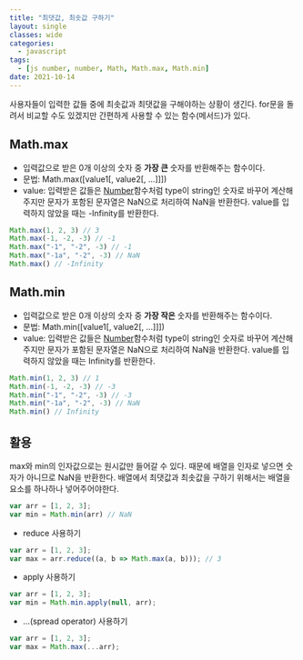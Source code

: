 ```yaml
---
title: "최댓값, 최솟값 구하기"
layout: single
classes: wide
categories:
  - javascript
tags:
  - [js number, number, Math, Math.max, Math.min]
date: 2021-10-14
---
```


사용자들이 입력한 값들 중에 최솟값과 최댓값을 구해야하는 상황이 생긴다.
for문을 돌려서 비교할 수도 있겠지만 간편하게 사용할 수 있는 함수(메서드)가 있다.

## Math.max
* 입력값으로 받은 0개 이상의 숫자 중 **가장 큰** 숫자를 반환해주는 함수이다.
* 문법: Math.max([value1[, value2[, ...]]])
* value: 입력받은 값들은 <a href="https://jindonyy.github.io/TIL/javascript/converting-a-string-to-a-number/#number">Number</a>함수처럼 type이 string인 숫자로 바꾸어 계산해주지만 문자가 포함된 문자열은 NaN으로 처리하여 NaN을 반환한다. value를 입력하지 않았을 때는 -Infinity를 반환한다.

```javascript
Math.max(1, 2, 3) // 3
Math.max(-1, -2, -3) // -1
Math.max("-1", "-2", -3) // -1
Math.max("-1a", "-2", -3) // NaN
Math.max() // -Infinity
```

## Math.min
* 입력값으로 받은 0개 이상의 숫자 중 **가장 작은** 숫자를 반환해주는 함수이다.
* 문법: Math.min([value1[, value2[, ...]]])
* value: 입력받은 값들은 <a href="https://jindonyy.github.io/TIL/javascript/converting-a-string-to-a-number/#number">Number</a>함수처럼 type이 string인 숫자로 바꾸어 계산해주지만 문자가 포함된 문자열은 NaN으로 처리하여 NaN을 반환한다. value를 입력하지 않았을 때는 Infinity를 반환한다.

```javascript
Math.min(1, 2, 3) // 1
Math.min(-1, -2, -3) // -3
Math.min("-1", "-2", -3) // -3
Math.min("-1a", "-2", -3) // NaN
Math.min() // Infinity
```

## 활용
max와 min의 인자값으로는 원시값만 들어갈 수 있다. 때문에 배열을 인자로 넣으면 숫자가 아니므로 NaN을 반환한다.
배열에서 최댓값과 최솟값을 구하기 위해서는 배열을 요소를 하나하나 넣어주어야한다.

```javascript
var arr = [1, 2, 3];
var min = Math.min(arr) // NaN
```

* reduce 사용하기
```javascript
var arr = [1, 2, 3];
var max = arr.reduce((a, b => Math.max(a, b))); // 3
```

* apply 사용하기
```javascript
var arr = [1, 2, 3];
var min = Math.min.apply(null, arr);
```

* ...(spread operator) 사용하기
```javascript
var arr = [1, 2, 3];
var max = Math.max(...arr);
```